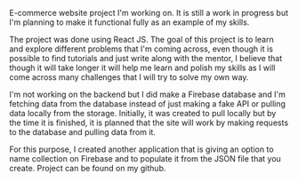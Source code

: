 E-commerce website project I'm working on. It is still a work in progress but I'm planning to make it functional fully as an example of my skills. 



The project was done using React JS. The goal of this project is to learn and explore different problems that I'm coming across, even though it is possible to find tutorials and just write along with the mentor, I believe that though it will take longer it will help me learn and polish my skills as I will come across many challenges that I will try to solve my own way.

I'm not working on the backend but I did make a Firebase database and I'm fetching data from the database instead of just making a fake API or pulling data locally from the storage. Initially, it was created to pull locally but by the time it is finished, it is planned that the site will work by making requests to the database and pulling data from it.

For this purpose, I created another application that is giving an option to name collection on Firebase and to populate it from the JSON file that you create.
Project can be found on my github.
